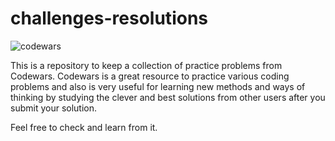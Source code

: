 # challenges-resolutions

![codewars](https://www.codewars.com/users/wesdeveloper/badges/large)


This is a repository to keep a collection of practice problems from Codewars.
Codewars is a great resource to practice various coding problems and also is very useful for learning new methods and ways of thinking by studying the clever and best solutions from other users after you submit your solution.

Feel free to check and learn from it.
